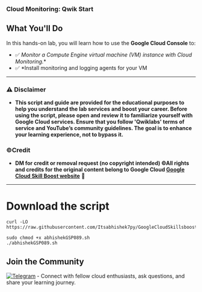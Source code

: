 

### Cloud Monitoring: Qwik Start



## What You'll Do  

In this hands-on lab, you will learn how to use the **Google Cloud Console** to:  

- ✅ *Monitor a Compute Engine virtual machine (VM) instance with Cloud Monitoring.**  
- ✅ *Install monitoring and logging agents for your VM
---


### ⚠️ Disclaimer
- **This script and guide are provided for  the educational purposes to help you understand the lab services and boost your career. Before using the script, please open and review it to familiarize yourself with Google Cloud services. Ensure that you follow 'Qwiklabs' terms of service and YouTube’s community guidelines. The goal is to enhance your learning experience, not to bypass it.**

### ©Credit
- **DM for credit or removal request (no copyright intended) ©All rights and credits for the original content belong to Google Cloud [Google Cloud Skill Boost website](https://www.cloudskillsboost.google/)** 🙏

---
# Download the script

```
curl -LO https://raw.githubusercontent.com/Itsabhishek7py/GoogleCloudSkillsboost/refs/heads/main/Cloud%20Monitoring%3A%20Qwik%20Start/abhishekGSP089.sh

sudo chmod +x abhishekGSP089.sh
./abhishekGSP089.sh
```



## Join the Community

[![Telegram](https://img.shields.io/badge/Join-Telegram_Group-blue?style=for-the-badge&logo=telegram)](https://t.me/+gBcgRTlZLyM4OGI1) - Connect with fellow cloud enthusiasts, ask questions, and share your learning journey.
